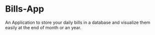 # Bills-App
An Application to store your daily bills in a database and visualize them easily at the end of month or an year.
